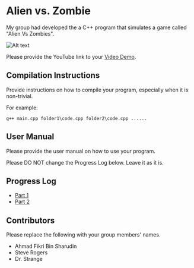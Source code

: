 # Alien vs. Zombie

My group had developed the a C++ program that simulates a game called "Alien Vs Zombies".

![Alt text](https://images-na.ssl-images-amazon.com/images/S/pv-target-images/85bf4bc8849e7f981c06c26c4c82ffaa517267bd07d221b081b2c4a7adee1270._RI_.jpg)

Please provide the YouTube link to your [Video Demo](https://youtube.com).

## Compilation Instructions

Provide instructions on how to compile your program, especially when it is non-trivial.

For example:

```
g++ main.cpp folder1\code.cpp folder2\code.cpp ......
```

## User Manual

Please provide the user manual on how to use your program.

Please DO NOT change the Progress Log below. Leave it as it is.

## Progress Log

- [Part 1](PART1.md)
- [Part 2](PART2.md)

## Contributors

Please replace the following with your group members' names. 

- Ahmad Fikri Bin Sharudin
- Steve Rogers
- Dr. Strange


